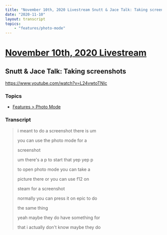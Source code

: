 ```yaml
---
title: "November 10th, 2020 Livestream Snutt & Jace Talk: Taking screenshots"
date: "2020-11-10"
layout: transcript
topics:
    - "features/photo-mode"
---
```

# [November 10th, 2020 Livestream](../2020-11-10.md)
## Snutt & Jace Talk: Taking screenshots
https://www.youtube.com/watch?v=L24vwtoTNIc

### Topics
* [Features > Photo Mode](../topics/features/photo-mode.md)

### Transcript

> i meant to do a screenshot there is um
> 
> you can use the photo mode for a
> 
> screenshot
> 
> um there's a p to start that yep yep p
> 
> to open photo mode you can take a
> 
> picture there or you can use f12 on
> 
> steam for a screenshot
> 
> normally you can press it on epic to do
> 
> the same thing
> 
> yeah maybe they do have something for
> 
> that i actually don't know maybe they do
> 
